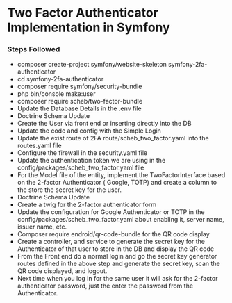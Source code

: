 # Two Factor Authenticator Implementation in Symfony

### Steps Followed 
  - composer create-project symfony/website-skeleton symfony-2fa-authenticator
  - cd symfony-2fa-authenticator
  - composer require symfony/security-bundle
  - php bin/console make:user
  - composer require scheb/two-factor-bundle
  - Update the Database Details in the .env file
  - Doctrine Schema Update
  - Create the User via front end or inserting directly into the DB
  - Update the code and config with the Simple Login 
  - Update the exist route of 2FA route/scheb_two_factor.yaml into the routes.yaml file
  - Configure the firewall in the security.yaml file
  - Update the authentication token we are using in the config/packages/scheb_two_factor.yaml file 
  - For the Model file of the entity, implement the TwoFactorInterface based on the 2-factor Authenticator ( Google, TOTP) and create a column to the store the secret key for the user.
  - Doctrine Schema Update
  - Create a twig for the 2-factor authenticator form
  - Update the configuration for Google Authenticator or TOTP in the config/packages/scheb_two_factor.yaml about enabling it, server name, issuer name, etc.
  - Composer require endroid/qr-code-bundle for the QR code display
  - Create a controller, and service to generate the secret key for the Authenticator of that user to store in the DB  and display the QR code 
  - From the Front end do a normal login and go the secret key generator routes defined in the above step and generate the secret key, scan the QR code displayed, and logout.
  - Next time when you log in for the same user it will ask for the 2-factor authenticator password, just the enter the password from the Authenticator. 
